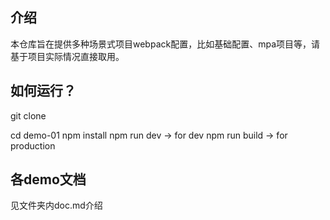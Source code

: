 ## 介绍

本仓库旨在提供多种场景式项目webpack配置，比如基础配置、mpa项目等，请基于项目实际情况直接取用。

## 如何运行？


git clone 

cd demo-01
npm install 
npm run dev -> for dev 
npm run build -> for production

## 各demo文档

见文件夹内doc.md介绍

